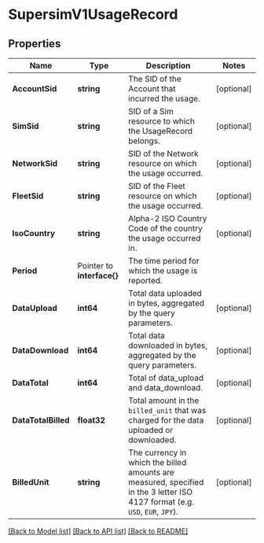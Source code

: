 # SupersimV1UsageRecord

## Properties

Name | Type | Description | Notes
------------ | ------------- | ------------- | -------------
**AccountSid** | **string** | The SID of the Account that incurred the usage. |[optional] 
**SimSid** | **string** | SID of a Sim resource to which the UsageRecord belongs. |[optional] 
**NetworkSid** | **string** | SID of the Network resource on which the usage occurred. |[optional] 
**FleetSid** | **string** | SID of the Fleet resource on which the usage occurred. |[optional] 
**IsoCountry** | **string** | Alpha-2 ISO Country Code of the country the usage occurred in. |[optional] 
**Period** | Pointer to **interface{}** | The time period for which the usage is reported. |
**DataUpload** | **int64** | Total data uploaded in bytes, aggregated by the query parameters. |[optional] 
**DataDownload** | **int64** | Total data downloaded in bytes, aggregated by the query parameters. |[optional] 
**DataTotal** | **int64** | Total of data_upload and data_download. |[optional] 
**DataTotalBilled** | **float32** | Total amount in the `billed_unit` that was charged for the data uploaded or downloaded. |[optional] 
**BilledUnit** | **string** | The currency in which the billed amounts are measured, specified in the 3 letter ISO 4127 format (e.g. `USD`, `EUR`, `JPY`). |[optional] 

[[Back to Model list]](../README.md#documentation-for-models) [[Back to API list]](../README.md#documentation-for-api-endpoints) [[Back to README]](../README.md)


